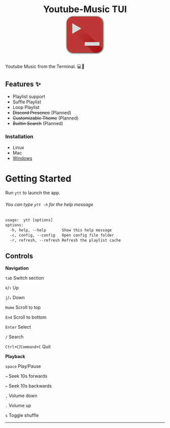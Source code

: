 <h1 align="center">Youtube-Music TUI<br />
<div align="center">
<a href="https://github.com/BrownNpc/Youtube-Music-TUI"><img src="./branding/YTT-LOGO.png" title="Logo" style="max-width:100%;" width="128" /></a>
</div>
<div align="center">

</div></h1>

Youtube Music from the Terminal. 💻🎵
## Features ✨
- Playlist support
- Suffle Playlist
- Loop Playlist
- ~~Discord Presence~~   (Planned)
- ~~Customizable Theme~~ (Planned)
- ~~Builtin Search~~ (Planned)


### Installation

- Linux
- Mac
- [Windows](docs/install/Windows.md)

# Getting Started

Run ```ytt``` to launch the app.


###### You can type ``ytt -h`` for the help message

```
usage:	ytt [options]
options:
  -h, help, --help       Show this help message
  -c, config, --config   Open config file folder
  -r, refresh, --refresh Refresh the playlist cache
```

Controls
-------
**Navigation**

`tab` Switch section

`k`/`↑` Up

`j`/`↓` Down

`Home` Scroll to top

`End` Scroll to bottom

`Enter` Select

`/` Search 

`Ctrl+C`/`Command+C` Quit

**Playback**

`space` Play/Pause

`→` Seek 10s forwards

`←` Seek 10s backwards

`,` Volume down

`.` Volume up

`s` Toggle shuffle

------
